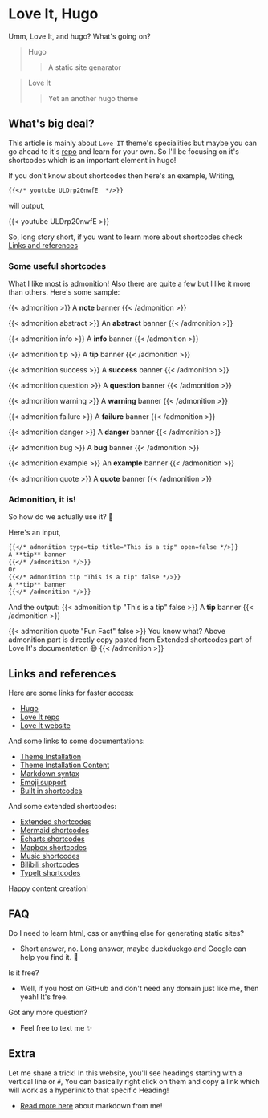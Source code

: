 # Love It, Hugo


Umm, Love It, and hugo? What's going on?

> Hugo
>> A static site genarator

> Love It
>> Yet an another hugo theme

## What's big deal?

This article is mainly about `Love IT` theme's specialities but maybe you can go ahead to it's [repo](https://github.com/dillonzq/LoveIt) and learn for your own. So I'll be focusing on it's shortcodes which is an important element in hugo!

If you don't know about shortcodes then here's an example,
Writing,

```markdown
{{</* youtube ULDrp20nwfE  */>}}
```

will output,

{{< youtube ULDrp20nwfE  >}}

So, long story short, if you want to learn more about shortcodes check [Links and references](#links-and-references)

### Some useful shortcodes
What I like most is admonition! Also there are quite a few but I like it more than others. Here's some sample:

{{< admonition >}}
A **note** banner
{{< /admonition >}}

{{< admonition abstract >}}
An **abstract** banner
{{< /admonition >}}

{{< admonition info >}}
A **info** banner
{{< /admonition >}}

{{< admonition tip >}}
A **tip** banner
{{< /admonition >}}

{{< admonition success >}}
A **success** banner
{{< /admonition >}}

{{< admonition question >}}
A **question** banner
{{< /admonition >}}

{{< admonition warning >}}
A **warning** banner
{{< /admonition >}}

{{< admonition failure >}}
A **failure** banner
{{< /admonition >}}

{{< admonition danger >}}
A **danger** banner
{{< /admonition >}}

{{< admonition bug >}}
A **bug** banner
{{< /admonition >}}

{{< admonition example >}}
An **example** banner
{{< /admonition >}}

{{< admonition quote >}}
A **quote** banner
{{< /admonition >}}

### Admonition, it is!
So how do we actually use it? 🧐

Here's an input,
```markdown
{{</* admonition type=tip title="This is a tip" open=false */>}}
A **tip** banner
{{</* /admonition */>}}
Or
{{</* admonition tip "This is a tip" false */>}}
A **tip** banner
{{</* /admonition */>}}
```
And the output:
{{< admonition tip "This is a tip" false >}}
A **tip** banner
{{< /admonition >}}

{{< admonition quote "Fun Fact" false >}}
You know what? Above admonition part is directly copy pasted from Extended shortcodes part of Love It's documentation 😅
{{< /admonition >}}


## Links and references

Here are some links for faster access:
- [Hugo](https://gohugo.io/)
- [Love It repo](https://github.com/dillonzq/LoveIt)
- [Love It website](https://hugoloveit.com/)

And some links to some documentations:
- [Theme Installation](https://hugoloveit.com/theme-documentation-basics/)
- [Theme Installation Content](https://hugoloveit.com/theme-documentation-content/)
- [Markdown syntax](https://hugoloveit.com/basic-markdown-syntax/)
- [Emoji support](https://hugoloveit.com/emoji-support/)
- [Built in shortcodes](https://hugoloveit.com/theme-documentation-built-in-shortcodes/)

And some extended shortcodes:
- [Extended shortcodes](https://hugoloveit.com/theme-documentation-extended-shortcodes/)
- [Mermaid shortcodes](https://hugoloveit.com/theme-documentation-mermaid-shortcode/)
- [Echarts shortcodes](https://hugoloveit.com/theme-documentation-echarts-shortcode/)
- [Mapbox shortcodes](https://hugoloveit.com/theme-documentation-mapbox-shortcode/)
- [Music shortcodes](https://hugoloveit.com/theme-documentation-music-shortcode/)
- [Bilibili shortcodes](https://hugoloveit.com/theme-documentation-bilibili-shortcode/)
- [TypeIt shortcodes](https://hugoloveit.com/theme-documentation-typeit-shortcode/)

Happy content creation!

## FAQ

Do I need to learn html, css or anything else for generating static sites?
- Short answer, no. Long answer, maybe duckduckgo and Google can help you find it. 🎯

Is it free?
- Well, if you host on GitHub and don't need any domain just like me, then yeah! It's free.

Got any more question?
- Feel free to text me ✨

## Extra

Let me share a trick! In this website, you'll see headings starting with a vertical line or `#`, You can basically right click on them and copy a link which will work as a hyperlink to that specific Heading!

- [Read more here](https://sharafatkarim.github.io/markdown-syntax/) about markdown from me!

